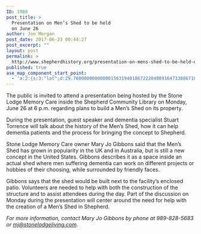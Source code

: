 ```yaml
---
ID: 1988
post_title: >
  Presentation on Men’s Shed to be held
  on June 26
author: Jon Morgan
post_date: 2017-06-23 00:44:27
post_excerpt: ""
layout: post
permalink: >
  http://www.shepherdhistory.org/presentation-on-mens-shed-to-be-held-on-june-26/
published: true
ase_map_component_start_point:
  - 'a:2:{s:3:"lat";d:29.760000000000001563194018672220408916473388671875;s:3:"lng";d:-95.3799999999999954525264911353588104248046875;}'
---
```

The public is invited to attend a presentation being hosted by the Stone Lodge Memory Care inside the Shepherd Community Library on Monday, June 26 at 6 p.m. regarding plans to build a Men’s Shed on its property.

During the presentation, guest speaker and dementia specialist Stuart Torrence will talk about the history of the Men’s Shed, how it can help dementia patients and the process for bringing the concept to Shepherd.

Stone Lodge Memory Care owner Mary Jo Gibbons said that the Men’s Shed has grown in popularity in the UK and in Australia, but is still a new concept in the United States. Gibbons describes it as a space inside an actual shed where men suffering dementia can work on different projects or hobbies of their choosing, while surrounded by friendly faces.

Gibbons says that the shed would be built next to the facility’s enclosed patio. Volunteers are needed to help with both the construction of the structure and to assist attendees during the day. Part of the discussion on Monday during the presentation will center around the need for help with the creation of a Men’s Shed in Shepherd.

<i>For more information, contact Mary Jo Gibbons by phone at 989-828-5683 or <a href="mailto:mj@stonelodgeliving.com">mj@stonelodgeliving.com</a></i>.